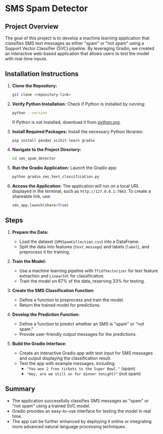 # SMS Spam Detector

## Project Overview

The goal of this project is to develop a machine learning application that classifies SMS text messages as either "spam" or "not spam" using a Support Vector Classifier (SVC) pipeline. By leveraging Gradio, we created an interactive web-based application that allows users to test the model with real-time inputs.

## Installation Instructions

1. **Clone the Repository:**
   ```bash
   git clone <repository-link>
   ```

2. **Verify Python Installation:**
   Check if Python is installed by running:
   ```bash
   python --version
   ```
   If Python is not installed, download it from [python.org](https://www.python.org/downloads/).

3. **Install Required Packages:**
   Install the necessary Python libraries:
   ```bash
   pip install pandas scikit-learn gradio
   ```

4. **Navigate to the Project Directory:**
   ```bash
   cd sms_spam_detector
   ```

5. **Run the Gradio Application:**
   Launch the Gradio app:
   ```bash
   python gradio_sms_text_classification.py
   ```

6. **Access the Application:**
   The application will run on a local URL displayed in the terminal, such as `http://127.0.0.1:7863`. To create a shareable link, use:
   ```python
   sms_app.launch(share=True)
   ```

## Steps

1. **Prepare the Data:**
   - Load the dataset (`SMSSpamCollection.csv`) into a DataFrame.
   - Split the data into features (`text_message`) and labels (`label`), and preprocess it for training.

2. **Train the Model:**
   - Use a machine learning pipeline with `TfidfVectorizer` for text feature extraction and `LinearSVC` for classification.
   - Train the model on 67% of the data, reserving 33% for testing.

3. **Create the SMS Classification Function:**
   - Define a function to preprocess and train the model.
   - Return the trained model for predictions.

4. **Develop the Prediction Function:**
   - Define a function to predict whether an SMS is "spam" or "not spam."
   - Provide user-friendly output messages for the predictions.

5. **Build the Gradio Interface:**
   - Create an interactive Gradio app with text input for SMS messages and output displaying the classification result.
   - Test the app with example messages, including:
     - `"You won 2 free tickets to the Super Bowl."` (spam)
     - `"Hey, are we still on for dinner tonight?"` (not spam)

## Summary

- The application successfully classifies SMS messages as "spam" or "not spam" using a trained SVC model.
- Gradio provides an easy-to-use interface for testing the model in real time.
- The app can be further enhanced by deploying it online or integrating more advanced natural language processing techniques.
